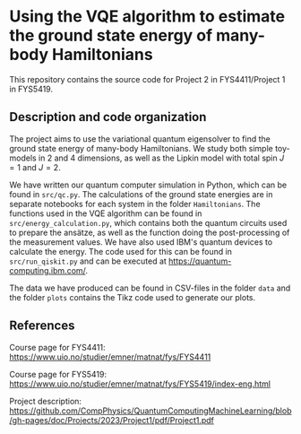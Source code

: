 # Using the VQE algorithm to estimate the ground state energy of many-body Hamiltonians

This repository contains the source code for Project 2 in FYS4411/Project 1 in FYS5419. 

## Description and code organization
The project aims to use the variational quantum eigensolver to find the ground state energy of many-body Hamiltonians. We study both simple toy-models in 2 and 4 dimensions, as well as the Lipkin model with total spin $J = 1$ and $J = 2$.

We have written our quantum computer simulation in Python, which can be found in ``src/qc.py``. The calculations of the ground state energies are in separate notebooks for each system in the folder ``Hamiltonians``. 
The functions used in the VQE algorithm can be found in ``src/energy_calculation.py``, which contains both the quantum circuits used to prepare the ansätze, as well as the function doing the post-processing of the measurement values. 
We have also used IBM's quantum devices to calculate the energy. The code used for this can be found in ``src/run_qiskit.py`` and can be executed at https://quantum-computing.ibm.com/.

The data we have produced can be found in CSV-files in the folder ``data`` and the folder ``plots`` contains the Tikz code used to generate our plots. 

## References 
Course page for FYS4411: https://www.uio.no/studier/emner/matnat/fys/FYS4411 

Course page for FYS5419: https://www.uio.no/studier/emner/matnat/fys/FYS5419/index-eng.html

Project description: https://github.com/CompPhysics/QuantumComputingMachineLearning/blob/gh-pages/doc/Projects/2023/Project1/pdf/Project1.pdf

